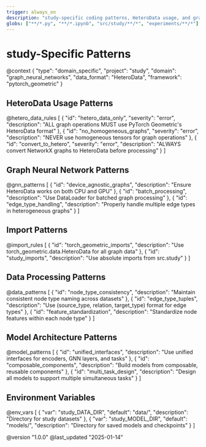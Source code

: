 ```yaml
---
trigger: always_on
description: "study-specific coding patterns, HeteroData usage, and graph neural network best practices"
globs: ["**/*.py", "**/*.ipynb", "src/study/**/*", "experiments/**/*"]
---
```


# study-Specific Patterns

@context {
  "type": "domain_specific",
  "project": "study",
  "domain": "graph_neural_networks",
  "data_format": "HeteroData",
  "framework": "pytorch_geometric"
}

## HeteroData Usage Patterns

@hetero_data_rules [
  {
    "id": "hetero_data_only",
    "severity": "error",
    "description": "ALL graph operations MUST use PyTorch Geometric's HeteroData format"
  },
  {
    "id": "no_homogeneous_graphs",
    "severity": "error",
    "description": "NEVER use homogeneous tensors for graph operations"
  },
  {
    "id": "convert_to_hetero",
    "severity": "error",
    "description": "ALWAYS convert NetworkX graphs to HeteroData before processing"
  }
]

## Graph Neural Network Patterns

@gnn_patterns [
  {
    "id": "device_agnostic_graphs",
    "description": "Ensure HeteroData works on both CPU and GPU"
  },
  {
    "id": "batch_processing",
    "description": "Use DataLoader for batched graph processing"
  },
  {
    "id": "edge_type_handling",
    "description": "Properly handle multiple edge types in heterogeneous graphs"
  }
]

## Import Patterns

@import_rules [
  {
    "id": "torch_geometric_imports",
    "description": "Use torch_geometric.data.HeteroData for all graph data"
  },
  {
    "id": "study_imports",
    "description": "Use absolute imports from src.study"
  }
]

## Data Processing Patterns

@data_patterns [
  {
    "id": "node_type_consistency",
    "description": "Maintain consistent node type naming across datasets"
  },
  {
    "id": "edge_type_tuples",
    "description": "Use (source_type, relation, target_type) format for edge types"
  },
  {
    "id": "feature_standardization",
    "description": "Standardize node features within each node type"
  }
]

## Model Architecture Patterns

@model_patterns [
  {
    "id": "unified_interfaces",
    "description": "Use unified interfaces for encoders, GNN layers, and tasks"
  },
  {
    "id": "composable_components",
    "description": "Build models from composable, reusable components"
  },
  {
    "id": "multi_task_design",
    "description": "Design all models to support multiple simultaneous tasks"
  }
]

## Environment Variables

@env_vars [
  {
    "var": "study_DATA_DIR",
    "default": "data/",
    "description": "Directory for study datasets"
  },
  {
    "var": "study_MODEL_DIR",
    "default": "models/",
    "description": "Directory for saved models and checkpoints"
  }
]

@version "1.0.0"
@last_updated "2025-01-14"
